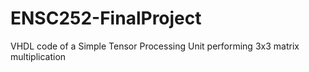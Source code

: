 # ENSC252-FinalProject

VHDL code of a Simple Tensor Processing Unit performing 3x3 matrix multiplication
